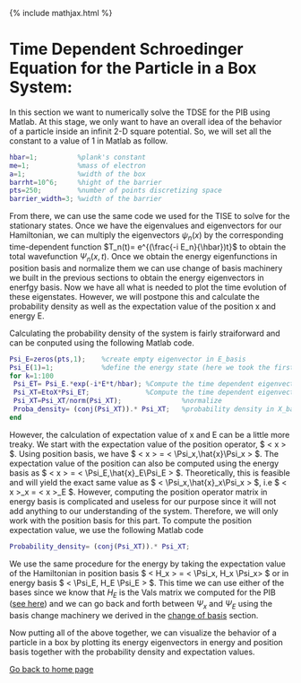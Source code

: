 {% include mathjax.html %}

# Time Dependent Schroedinger Equation for the Particle in a Box System:

In this section we want to numerically solve the TDSE for the PIB using Matlab.
At this stage, we only want to have an overall idea of the behavior of a particle inside an infinit 2-D square potential. So, we will set all the constant to a value of $1$ in Matlab as follow.

```Matlab
hbar=1;          %plank's constant
me=1;            %mass of electron
a=1;             %width of the box
barrht=10^6;     %hight of the barrier
pts=250;         %number of points discretizing space
barrier_width=3; %width of the barrier

```

From there, we can use the same code we used for the TISE to solve for the stationary states. Once we have the eigenvalues and eigenvectors for our Hamiltonian, we can multiply the eigenvectors $\psi_n(x)$ by the corresponding time-dependent function $T_n(t)= e^{(\frac{-i E_n}{\hbar})t}$ to obtain the total wavefunction $\Psi_n(x,t)$. Once we obtain the energy eigenfunctions in position basis and normalize them we can use change of basis machinery we built in the previous sections to obtain the energy eigenvectors in enerfgy basis. Now we have all what is needed to plot the time evolution of these eigenstates. However, we will postpone this and calculate the probability density as well as the expectation value of the position x and energy E.

Calculating the probability density of the system is fairly straiforward and can be conputed using the following Matlab code.

```Matlab
Psi_E=zeros(pts,1);    %create empty eigenvector in E_basis
Psi_E(1)=1;            %define the energy state (here we took the first energy state)
for k=1:100                                  
 Psi_ET= Psi_E.*exp(-i*E*t/hbar); %Compute the time dependent eigenvector in E_basis
 Psi_XT=EtoX*Psi_ET;              %Compute the time dependent eigenvector in X_basis 
 Psi_XT=Psi_XT/norm(Psi_XT);               %normalize
 Proba_density= (conj(Psi_XT)).* Psi_XT;   %probability density in X_basis
end

```
However, the calculation of expectation value of x and E can be a little more treaky. We start with the expectation value of the position operator, $ < x > $. 
 Using position basis, we have $ < x > = < \Psi_x,\hat{x}\Psi_x > $. The expectation value of the position can also be computed using the energy basis as $ < x > = < \Psi_E,\hat{x}_E\Psi_E > $. Theoretically, this is feasible and will yield the exact same value as $ < \Psi_x,\hat{x}_x\Psi_x > $, i.e $ < x >_x = < x >_E $. However, computing the position operator matrix in energy basis is complicated and useless for our purpose since it will not add anything to our understanding of the system. Therefore, we will only work with the position basis for this part. To compute the position expectation value, we use the following Matlab code
  
  ```Matlab
Probability_density= (conj(Psi_XT)).* Psi_XT;

```

We use the same procedure for the energy by taking the expectation value of the Hamiltonian in position basis $ < H_x > = < \Psi_x, H_x \Psi_x> $ or in energy basis $ < \Psi_E, H_E \Psi_E > $. This time we can use either of the bases since we know that $H_E$ is the Vals matrix we computed for the PIB ([see here](/ChangeofBasis.md)) and we can go back and forth between $\Psi_x$ and $\Psi_E$ using the basis change machinery we derived in the [change of basis](/ChangeofBasis.md) section.

Now putting all of the above together, we can visualize the behavior of a particle in a box by plotting its energy eigenvectors in energy and position basis together with the probability density and expectation values.



[Go back to home page](/README.md)

